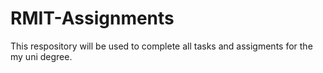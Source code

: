 # RMIT-Assignments

This respository will be used to complete all tasks and assigments for the my uni degree.
